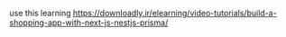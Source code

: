 use this learning
https://downloadly.ir/elearning/video-tutorials/build-a-shopping-app-with-next-js-nestjs-prisma/
